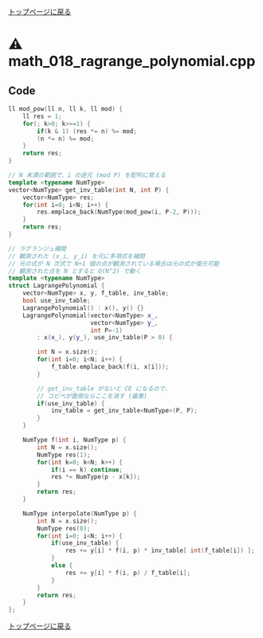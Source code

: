 <!-- mathjax config similar to math.stackexchange -->
<script type="text/javascript" async
  src="https://cdnjs.cloudflare.com/ajax/libs/mathjax/2.7.5/MathJax.js?config=TeX-MML-AM_CHTML">
</script>
<script type="text/x-mathjax-config">
  MathJax.Hub.Config({
    TeX: { equationNumbers: { autoNumber: "AMS" }},
    tex2jax: {
      inlineMath: [ ['$','$'] ],
      processEscapes: true
    },
    "HTML-CSS": { matchFontHeight: false },
    displayAlign: "left",
    displayIndent: "2em"
  });
</script>

<script type="text/javascript" src="https://cdnjs.cloudflare.com/ajax/libs/jquery/3.4.1/jquery.min.js"></script>
<link rel="stylesheet" href="../css/copy-button.css" />
<script type="text/javascript" src="../js/balloons.js"></script>
<script type="text/javascript" src="../js/copy-button.js"></script>



[トップページに戻る](../index.html)

# :warning: math\_018\_ragrange\_polynomial.cpp

## Code

```cpp
ll mod_pow(ll n, ll k, ll mod) {
    ll res = 1;
    for(; k>0; k>>=1) {
        if(k & 1) (res *= n) %= mod;
        (n *= n) %= mod;
    }
    return res;
}

// N 未満の範囲で、i の逆元 (mod P) を配列に覚える
template <typename NumType>
vector<NumType> get_inv_table(int N, int P) {
    vector<NumType> res;
    for(int i=0; i<N; i++) {
        res.emplace_back(NumType(mod_pow(i, P-2, P)));
    }
    return res;
}

// ラグランジュ補間
// 観測された (x_i, y_i) を元に多項式を補間
// 元の式が N 次式で N+1 個の点が観測されている場合は元の式が復元可能
// 観測された点を N とすると O(N^2) で動く
template <typename NumType>
struct LagrangePolynomial {
    vector<NumType> x, y, f_table, inv_table;
    bool use_inv_table;
    LagrangePolynomial() : x(), y() {}
    LagrangePolynomial(vector<NumType> x_,
                       vector<NumType> y_,
                       int P=-1)
        : x(x_), y(y_), use_inv_table(P > 0) {

        int N = x.size();
        for(int i=0; i<N; i++) {
            f_table.emplace_back(f(i, x[i]));
        }

        // get_inv_table がないと CE になるので、
        // コピペが面倒ならここを消す (最悪)
        if(use_inv_table) {
            inv_table = get_inv_table<NumType>(P, P);
        }
    }

    NumType f(int i, NumType p) {
        int N = x.size();
        NumType res(1);
        for(int k=0; k<N; k++) {
            if(i == k) continue;
            res *= NumType(p - x[k]);
        }
        return res;
    }

    NumType interpolate(NumType p) {
        int N = x.size();
        NumType res(0);
        for(int i=0; i<N; i++) {
            if(use_inv_table) {
                res += y[i] * f(i, p) * inv_table[ int(f_table[i]) ];
            }
            else {
                res += y[i] * f(i, p) / f_table[i];
            }
        }
        return res;
    }
};

```

[トップページに戻る](../index.html)
